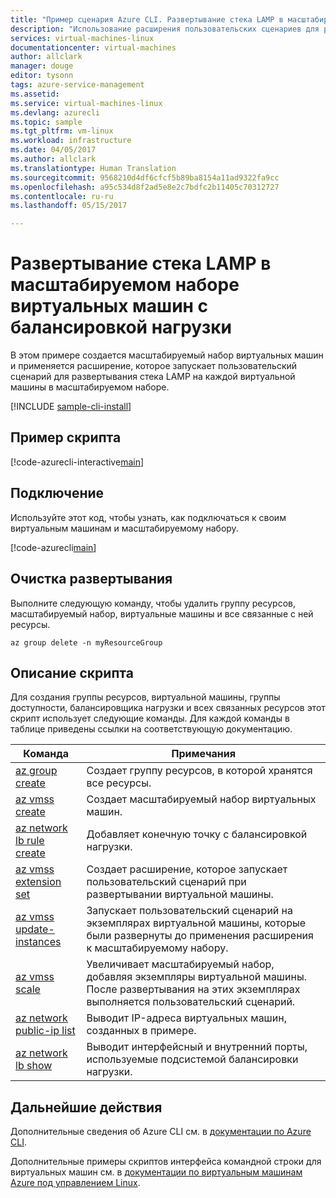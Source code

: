 ```yaml
---
title: "Пример сценария Azure CLI. Развертывание стека LAMP в масштабируемом наборе виртуальных машин с балансировкой нагрузки | Документация Майкрософт"
description: "Использование расширения пользовательских сценариев для развертывания стека LAMP в масштабируемом наборе виртуальных машин с балансировкой нагрузки в Azure."
services: virtual-machines-linux
documentationcenter: virtual-machines
author: allclark
manager: douge
editor: tysonn
tags: azure-service-management
ms.assetid: 
ms.service: virtual-machines-linux
ms.devlang: azurecli
ms.topic: sample
ms.tgt_pltfrm: vm-linux
ms.workload: infrastructure
ms.date: 04/05/2017
ms.author: allclark
ms.translationtype: Human Translation
ms.sourcegitcommit: 9568210d4df6cfcf5b89ba8154a11ad9322fa9cc
ms.openlocfilehash: a95c534d8f2ad5e8e2c7bdfc2b11405c70312727
ms.contentlocale: ru-ru
ms.lasthandoff: 05/15/2017

---
```


# <a name="deploy-the-lamp-stack-in-a-load-balanced-virtual-machine-scale-set"></a>Развертывание стека LAMP в масштабируемом наборе виртуальных машин с балансировкой нагрузки

В этом примере создается масштабируемый набор виртуальных машин и применяется расширение, которое запускает пользовательский сценарий для развертывания стека LAMP на каждой виртуальной машины в масштабируемом наборе.

[!INCLUDE [sample-cli-install](../../../includes/sample-cli-install.md)]

## <a name="sample-script"></a>Пример скрипта

[!code-azurecli-interactive[main](../../../cli_scripts/virtual-machine/create-scaleset-php-ansible/build-stack.sh "Создание масштабируемого набора виртуальных машин со стеком LAMP")]

## <a name="connect"></a>Подключение

Используйте этот код, чтобы узнать, как подключаться к своим виртуальным машинам и масштабируемому набору.

[!code-azurecli[main](../../../cli_scripts/virtual-machine/create-scaleset-php-ansible/how-to-access.sh "Доступ к масштабируемому набору виртуальных машин")]

## <a name="clean-up-deployment"></a>Очистка развертывания 

Выполните следующую команду, чтобы удалить группу ресурсов, масштабируемый набор, виртуальные машины и все связанные с ней ресурсы.

```azurecli
az group delete -n myResourceGroup
```

## <a name="script-explanation"></a>Описание скрипта

Для создания группы ресурсов, виртуальной машины, группы доступности, балансировщика нагрузки и всех связанных ресурсов этот скрипт использует следующие команды. Для каждой команды в таблице приведены ссылки на соответствующую документацию.

| Команда | Примечания |
|---|---|
| [az group create](https://docs.microsoft.com/cli/azure/group#create) | Создает группу ресурсов, в которой хранятся все ресурсы. |
| [az vmss create](https://docs.microsoft.com/cli/azure/vmss#create) | Создает масштабируемый набор виртуальных машин. |
| [az network lb rule create](https://docs.microsoft.com/cli/azure/network/lb/rule#create) | Добавляет конечную точку с балансировкой нагрузки. |
| [az vmss extension set](https://docs.microsoft.com/cli/azure/vmss/extension#set) | Создает расширение, которое запускает пользовательский сценарий при развертывании виртуальной машины. |
| [az vmss update-instances](https://docs.microsoft.com/cli/azure/vmss#update-instances) | Запускает пользовательский сценарий на экземплярах виртуальной машины, которые были развернуты до применения расширения к масштабируемому набору. |
| [az vmss scale](https://docs.microsoft.com/cli/azure/vmss#scale) | Увеличивает масштабируемый набор, добавляя экземпляры виртуальной машины. После развертывания на этих экземплярах выполняется пользовательский сценарий. |
| [az network public-ip list](https://docs.microsoft.com/cli/azure/network/public-ip#list) | Выводит IP-адреса виртуальных машин, созданных в примере. |
| [az network lb show](https://docs.microsoft.com/cli/azure/network/lb#show) | Выводит интерфейсный и внутренний порты, используемые подсистемой балансировки нагрузки. |

## <a name="next-steps"></a>Дальнейшие действия

Дополнительные сведения об Azure CLI см. в [документации по Azure CLI](https://docs.microsoft.com/cli/azure/overview).

Дополнительные примеры скриптов интерфейса командной строки для виртуальных машин см. в [документации по виртуальным машинам Azure под управлением Linux](../linux/cli-samples.md?toc=%2fazure%2fvirtual-machines%2flinux%2ftoc.json).

